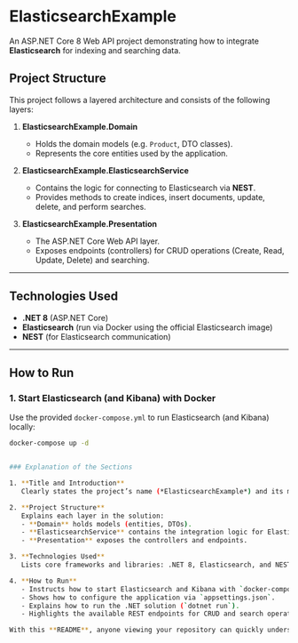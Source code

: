 # ElasticsearchExample

An ASP.NET Core 8 Web API project demonstrating how to integrate **Elasticsearch** for indexing and searching data.

## Project Structure

This project follows a layered architecture and consists of the following layers:

1. **ElasticsearchExample.Domain**  
   - Holds the domain models (e.g. `Product`, DTO classes).  
   - Represents the core entities used by the application.

2. **ElasticsearchExample.ElasticsearchService**  
   - Contains the logic for connecting to Elasticsearch via **NEST**.  
   - Provides methods to create indices, insert documents, update, delete, and perform searches.

3. **ElasticsearchExample.Presentation**  
   - The ASP.NET Core Web API layer.  
   - Exposes endpoints (controllers) for CRUD operations (Create, Read, Update, Delete) and searching.

---

## Technologies Used

- **.NET 8** (ASP.NET Core)
- **Elasticsearch** (run via Docker using the official Elasticsearch image)
- **NEST** (for Elasticsearch communication)

---

## How to Run

### 1. Start Elasticsearch (and Kibana) with Docker

Use the provided `docker-compose.yml` to run Elasticsearch (and Kibana) locally:

```bash
docker-compose up -d


### Explanation of the Sections

1. **Title and Introduction**  
   Clearly states the project’s name (*ElasticsearchExample*) and its main objective (using Elasticsearch in an ASP.NET Core Web API).

2. **Project Structure**  
   Explains each layer in the solution:  
   - **Domain** holds models (entities, DTOs).  
   - **ElasticsearchService** contains the integration logic for Elasticsearch.  
   - **Presentation** exposes the controllers and endpoints.

3. **Technologies Used**  
   Lists core frameworks and libraries: .NET 8, Elasticsearch, and NEST.

4. **How to Run**  
   - Instructs how to start Elasticsearch and Kibana with `docker-compose up -d`.  
   - Shows how to configure the application via `appsettings.json`.  
   - Explains how to run the .NET solution (`dotnet run`).  
   - Highlights the available REST endpoints for CRUD and search operations.

With this **README**, anyone viewing your repository can quickly understand what the project does, how it’s structured, and how to get it running locally.


